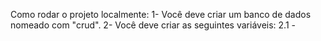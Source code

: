Como rodar o projeto localmente:
1- Você deve criar um banco de dados nomeado com "crud".
2- Você deve criar as seguintes variáveis:
2.1 - 
